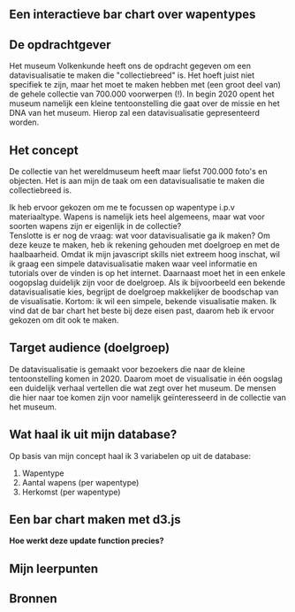 ## Een interactieve bar chart over wapentypes


## De opdrachtgever 
Het museum Volkenkunde heeft ons de opdracht gegeven om een datavisualisatie te maken die "collectiebreed" is. Het hoeft juist niet specifiek te zijn, maar het moet te maken hebben met (een groot deel van) de gehele collectie van 700.000 voorwerpen (!). In begin 2020 opent het museum namelijk een kleine tentoonstelling die gaat over de missie en het DNA van het museum. Hierop zal een datavisualisatie gepresenteerd worden.

## Het concept
De collectie van het wereldmuseum heeft maar liefst 700.000 foto's en objecten. Het is aan mijn de taak om een datavisualisatie te maken die collectiebreed is. 

Ik heb ervoor gekozen om me te focussen op wapentype i.p.v materiaaltype. Wapens is namelijk iets heel algemeens, maar wat voor soorten wapens zijn er eigenlijk in de collectie? 
<br>
Tenslotte is er nog de vraag: wat voor datavisualisatie ga ik maken? Om deze keuze te maken, heb ik rekening gehouden met doelgroep en met de haalbaarheid. Omdat ik mijn javascript skills niet extreem hoog inschat, wil ik graag een simpele datavisualisatie maken waar veel informatie en tutorials over de vinden is op het internet. Daarnaast moet het in een enkele oogopslag duidelijk zijn voor de doelgroep. Als ik bijvoorbeeld een bekende datavisualisatie kies, begrijpt de doelgroep makkelijker de boodschap van de visualisatie. Kortom: ik wil een simpele, bekende visualisatie maken. Ik vind dat de bar chart het beste bij deze eisen past, daarom heb ik ervoor gekozen om dit ook te maken.

## Target audience (doelgroep)
De datavisualisatie is gemaakt voor bezoekers die naar de kleine tentoonstelling komen in 2020. Daarom moet de visualisatie in één oogslag een duidelijk verhaal vertellen die wat zegt over het museum. De mensen die hier naar toe komen zijn voor namelijk geïnteresseerd in de collectie van het museum.

## Wat haal ik uit mijn database?
Op basis van mijn concept haal ik 3 variabelen op uit de database:
1. Wapentype
2. Aantal wapens (per wapentype)
3. Herkomst (per wapentype)

## Een bar chart maken met d3.js

<b>Hoe werkt deze update function precies?</b>

## Mijn leerpunten

## Bronnen
